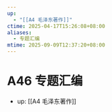 ```yaml
---
up:
  - "[[A4 毛泽东著作]]"
ctime: 2025-04-17T15:26:08+08:00
aliases:
  - 专题汇编
mtime: 2025-09-09T12:37:20+08:00
---
```


# A46 专题汇编

- up: [[A4 毛泽东著作]]
